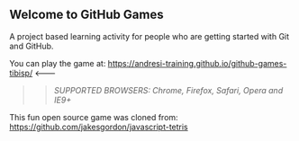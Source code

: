 ## Welcome to GitHub Games

A project based learning activity for people who are getting started with Git and GitHub.

You can play the game at:  https://andresi-training.github.io/github-games-tibisp/   <--- 

>> _*SUPPORTED BROWSERS*: Chrome, Firefox, Safari, Opera and IE9+_

This fun open source game was cloned from: https://github.com/jakesgordon/javascript-tetris
